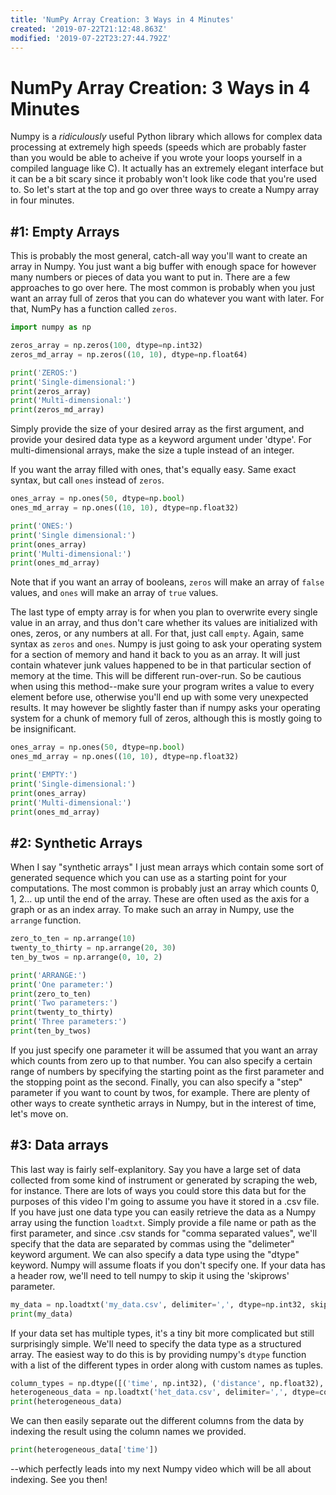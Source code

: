 ```yaml
---
title: 'NumPy Array Creation: 3 Ways in 4 Minutes'
created: '2019-07-22T21:12:48.863Z'
modified: '2019-07-22T23:27:44.792Z'
---
```


# NumPy Array Creation: 3 Ways in 4 Minutes

Numpy is a *ridiculously* useful Python library which allows for complex data processing at extremely high speeds (speeds which are probably faster than you would be able to acheive if you wrote your loops yourself in a compiled language like C). It actually has an extremely elegant interface but it can be a bit scary since it probably won't look like code that you're used to. So let's start at the top and go over three ways to create a Numpy array in four minutes.

## \#1: Empty Arrays

This is probably the most general, catch-all way you'll want to create an array in Numpy. You just want a big buffer with enough space for however many numbers or pieces of data you want to put in. There are a few approaches to go over here. The most common is probably when you just want an array full of zeros that you can do whatever you want with later. For that, NumPy has a function called `zeros`.

```python
import numpy as np

zeros_array = np.zeros(100, dtype=np.int32)
zeros_md_array = np.zeros((10, 10), dtype=np.float64)

print('ZEROS:')
print('Single-dimensional:')
print(zeros_array)
print('Multi-dimensional:')
print(zeros_md_array)
```

Simply provide the size of your desired array as the first argument, and provide your desired data type as a keyword argument under 'dtype'. For multi-dimensional arrays, make the size a tuple instead of an integer.

If you want the array filled with ones, that's equally easy. Same exact syntax, but call `ones` instead of `zeros`.

```python
ones_array = np.ones(50, dtype=np.bool)
ones_md_array = np.ones((10, 10), dtype=np.float32)

print('ONES:')
print('Single dimensional:')
print(ones_array)
print('Multi-dimensional:')
print(ones_md_array)
```

Note that if you want an array of booleans, `zeros` will make an array of `false` values, and `ones` will make an array of `true` values.

The last type of empty array is for when you plan to overwrite every single value in an array, and thus don't care whether its values are initialized with ones, zeros, or any numbers at all. For that, just call `empty`. Again, same syntax as `zeros` and `ones`. Numpy is just going to ask your operating system for a section of memory and hand it back to you as an array. It will just contain whatever junk values happened to be in that particular section of memory at the time. This will be different run-over-run. So be cautious when using this method--make sure your program writes a value to every element before use, otherwise you'll end up with some very unexpected results. It may however be slightly faster than if numpy asks your operating system for a chunk of memory full of zeros, although this is mostly going to be insignificant.

```python
ones_array = np.ones(50, dtype=np.bool)
ones_md_array = np.ones((10, 10), dtype=np.float32)

print('EMPTY:')
print('Single-dimensional:')
print(ones_array)
print('Multi-dimensional:')
print(ones_md_array)
```

## \#2: Synthetic Arrays

When I say "synthetic arrays" I just mean arrays which contain some sort of generated sequence which you can use as a starting point for your computations. The most common is probably just an array which counts 0, 1, 2... up until the end of the array. These are often used as the axis for a graph or as an index array. To make such an array in Numpy, use the `arrange` function.

```python
zero_to_ten = np.arrange(10)
twenty_to_thirty = np.arrange(20, 30)
ten_by_twos = np.arrange(0, 10, 2)

print('ARRANGE:')
print('One parameter:')
print(zero_to_ten)
print('Two parameters:')
print(twenty_to_thirty)
print('Three parameters:')
print(ten_by_twos)
```

If you just specify one parameter it will be assumed that you want an array which counts from zero up to that number. You can also specify a certain range of numbers by specifying the starting point as the first parameter and the stopping point as the second. Finally, you can also specify a "step" parameter if you want to count by twos, for example. There are plenty of other ways to create synthetic arrays in Numpy, but in the interest of time, let's move on.

## \#3: Data arrays

This last way is fairly self-explanitory. Say you have a large set of data collected from some kind of instrument or generated by scraping the web, for instance. There are lots of ways you could store this data but for the purposes of this video I'm going to assume you have it stored in a .csv file. If you have just one data type you can easily retrieve the data as a Numpy array using the function `loadtxt`. Simply provide a file name or path as the first parameter, and since .csv stands for "comma separated values", we'll specify that the data are separated by commas using the "delimeter" keyword argument. We can also specify a data type using the "dtype" keyword. Numpy will assume floats if you don't specify one. If your data has a header row, we'll need to tell numpy to skip it using the 'skiprows' parameter.

```python
my_data = np.loadtxt('my_data.csv', delimiter=',', dtype=np.int32, skiprows=1)
print(my_data)
```

If your data set has multiple types, it's a tiny bit more complicated but still surprisingly simple. We'll need to specify the data type as a structured array. The easiest way to do this is by providing numpy's `dtype` function with a list of the different types in order along with custom names as tuples.

```python
column_types = np.dtype([('time', np.int32), ('distance', np.float32), ('is_in_lead', np.bool)])
heterogeneous_data = np.loadtxt('het_data.csv', delimiter=',', dtype=column_types, skiprows=1)
print(heterogeneous_data)
```

We can then easily separate out the different columns from the data by indexing the result using the column names we provided.

```python
print(heterogeneous_data['time'])
```

--which perfectly leads into my next Numpy video which will be all about indexing. See you then!

